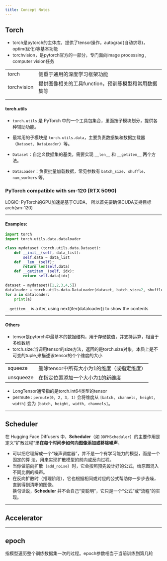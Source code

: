 ```yaml
---
title: Concept Notes
---
```

## Torch

* torch是pytorch的主体库，提供了tensor操作，autograd(自动求导)，optim(优化)等基本功能
* torchvision，是pytorch官方的一部分，专门面向image processing , computer vision任务

|             |                                |
| ----------- | ------------------------------ |
| torch       | 侧重于通用的深度学习框架功能<br>             |
| torchvision | 提供图像相关的工具function，预训练模型和常用数据集等 |
|             |                                |
|             |                                |
#### torch.utils
*  `torch.utils` 是 PyTorch 中的一个工具包集合，里面按子模块划分，提供各种辅助功能。
- 最常用的子模块是 `torch.utils.data`，主要负责数据集和数据加载器（`Dataset`、`DataLoader`）等。

- `Dataset`：自定义数据集的基类，需要实现 `__len__` 和 `__getitem__` 两个方法。
- `DataLoader`：负责批量加载数据，常见参数有 `batch_size`、`shuffle`、`num_workers` 等。

### PyTorch compatible with sm-120 (RTX 5090)

LOGIC: PyTorch的GPU加速是基于CUDA， 所以首先要确保CUDA支持目标arch(sm-120)



---
#### Examples:
```python
import torch
import torch.utils.data.dataloader

class mydataset (torch.utils.data.Dataset):
    def __init__(self, data_list):
        self.data = data_list
    def __len__(self):
        return len(self.data)
    def __getitem__(self, idx):
        return self.data[idx]
    
dataset = mydataset([1,2,3,4,5])
dataloader = torch.utils.data.DataLoader(dataset, batch_size=2, shuffle = True)
for a in dataloader:
    print(a)
```
`__getitem__` is a iter, using next(iter(dataloader)) to show the contents


---

#### Others
* tensor是pytorch中最基本的数据结构，用于存储数值，并支持运算，相当于多维数组
* torch.size:当调用tensor的size方法，返回的是torch.size对象，本质上是不可变的tuple,来描述该tensor的个个维度的大小

|           |                               |
| --------- | ----------------------------- |
| squeeze   | 删除tensor中所有大小为1的维度（或指定维度）<br> |
| unsqueeze | 在指定位置添加一个大小为1的新维度             |


* LongTensor通常指的是torch.int64类型的tensor
* permute : `permute(0, 2, 3, 1)` 会将维度从 `[batch, channels, height, width]` 变为 `[batch, height, width, channels]`。

---
## Scheduler

在 Hugging Face Diffusers 中，**Scheduler**（如 `DDPMScheduler`）的主要作用是定义“扩散过程”里**在每个时间步如何向图像添加或移除噪声**。
- 可以把它理解成一个“噪声调度器”，并不是一个有学习能力的模型，而是一个固定的算 法，用来实现扩散模型的前向或反向过程。
- 当你做前向扩散（`add_noise`）时，它会按照预先设计好的公式，给原图混入不同比例的噪声。
- 在反向扩散时（推理阶段），它也根据相同或对应的公式帮助你一步步去噪，直到得到清晰的图像。  
换句话说，**Scheduler** 并不会自己“变聪明”，它只是一个“公式”或“流程”的实现。





---

## Accelerator



---

## epoch
指模型遍历整个训练数据集一次的过程。epoch参数相当于当前训练到第几轮
